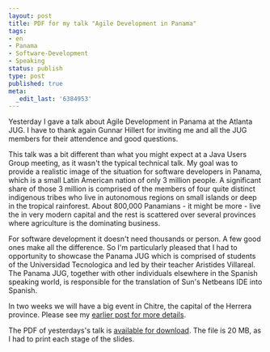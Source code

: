 ```yaml
---
layout: post
title: PDF for my talk "Agile Development in Panama"
tags:
- en
- Panama
- Software-Development
- Speaking
status: publish
type: post
published: true
meta:
  _edit_last: '6384953'
---
```

<p>Yesterday I gave a talk about Agile Development in Panama at the Atlanta JUG. I have to thank again Gunnar Hillert for inviting me and all the JUG members for their attendence and good questions.</p>

<p>This talk was a bit different than what you might expect at a Java Users Group meeting, as it wasn't the typical technical talk. My goal was to provide a realistic image of the situation for software developers in Panama, which is a small Latin American nation of only 3 million people. A significant share of those 3 million is comprised of the members of four quite distinct indigenous tribes who live in autonomous regions on small islands or deep in the tropical rainforest. About 800,000 Panamians - it might be more - live the in very modern capital and the rest is scattered over several provinces where agriculture is the dominating business.</p>

<p>For software development it doesn't need thousands or person. A few good ones make all the difference. So I'm particularly pleased that I had to opportunity to showcase the Panama JUG which is comprised of students of the Universidad Tecnologica and led by their teacher Aristides Villareal. The Panama JUG, together with other individuals elsewhere in the Spanish speaking world, is responsible for the translation of Sun's Netbeans IDE into Spanish.</p>

<p>In two weeks we will have a big event in Chitre, the capital of the Herrera province. Please see my <a href="/2007/09/01/1188670188321.html">earlier post for more details</a>.</p>

<p>The PDF of yesterdays's talk is <a href="/files/AgileInPanama.pdf">available for download</a>. The file is 20 MB, as I had to print each stage of the slides.</p>

